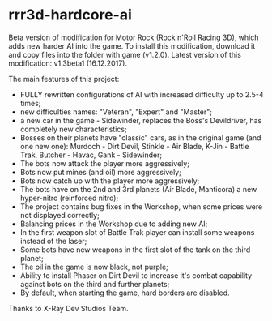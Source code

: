 # rrr3d-hardcore-ai
Beta version of modification for Motor Rock (Rock n'Roll Racing 3D), which adds new harder AI into the game.
To install this modification, download it and copy files into the folder with game (v1.2.0).
Latest version of this modification: v1.3beta1 (16.12.2017).

The main features of this project:
- FULLY rewritten configurations of AI with increased difficulty up to 2.5-4 times;
- new difficulties names: "Veteran", "Expert" and "Master";
- a new car in the game - Sidewinder, replaces the Boss's Devildriver, has completely new characteristics;
- Bosses on their planets have "classic" cars, as in the original game (and one new one): Murdoch - Dirt Devil, Stinkle - Air Blade, K-Jin - Battle Trak, Butcher - Havac, Gank - Sidewinder;
- The bots now attack the player more aggressively;
- Bots now put mines (and oil) more aggressively;
- Bots now catch up with the player more aggressively;
- The bots have on the 2nd and 3rd planets (Air Blade, Manticora) a new hyper-nitro (reinforced nitro);
- The project contains bug fixes in the Workshop, when some prices were not displayed correctly;
- Balancing prices in the Workshop due to adding new AI;
- In the first weapon slot of Battle Trak player can install some weapons instead of the laser;
- Some bots have new weapons in the first slot of the tank on the third planet;
- The oil in the game is now black, not purple;
- Ability to install Phaser on Dirt Devil to increase it's combat capability against bots on the third and further planets;
- By default, when starting the game, hard borders are disabled.

Thanks to X-Ray Dev Studios Team.
